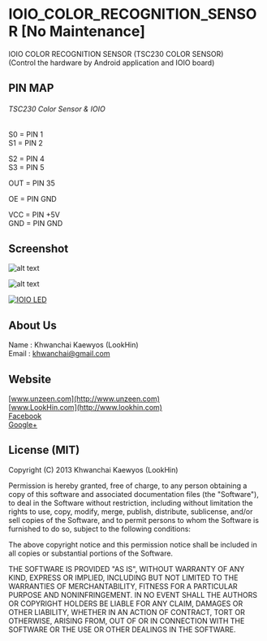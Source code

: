 IOIO_COLOR_RECOGNITION_SENSOR [No Maintenance]
=============================

IOIO COLOR RECOGNITION SENSOR (TSC230 COLOR SENSOR)  
(Control the hardware by Android application and IOIO board)

## PIN MAP
###### TSC230 Color Sensor & IOIO  
  
S0 = PIN 1  
S1 = PIN 2  
  
S2 = PIN 4  
S3 = PIN 5  
  
OUT = PIN 35  
  
OE = PIN GND  
  
VCC = PIN +5V  
GND = PIN GND  

## Screenshot

![alt text](http://www.unzeen.com/github/IOIO_COLOR_RECOGNITION_SENSOR/2013-10-22-21-26-55.png "TSC230 COLOR SENSOR")

![alt text](http://www.unzeen.com/github/IOIO_COLOR_RECOGNITION_SENSOR/2013-10-22-21.24.44.jpg "TSC230 COLOR SENSOR")

[![IOIO LED](http://img.youtube.com/vi/8YeO8OknX00/0.jpg?LookHin)](http://www.youtube.com/watch?v=8YeO8OknX00)


## About Us
Name : Khwanchai Kaewyos (LookHin)  
Email : khwanchai@gmail.com

## Website
[www.unzeen.com](http://www.unzeen.com)  
[www.LookHin.com](http://www.lookhin.com)  
[Facebook](https://www.facebook.com/LookHin)  
[Google+](https://plus.google.com/u/0/115201343913237885999/posts)




## License (MIT)

Copyright (C) 2013 Khwanchai Kaewyos (LookHin)

Permission is hereby granted, free of charge, to any person obtaining a copy of this software and associated documentation files (the "Software"), to deal in the Software without restriction, including without limitation the rights to use, copy, modify, merge, publish, distribute, sublicense, and/or sell copies of the Software, and to permit persons to whom the Software is furnished to do so, subject to the following conditions:

The above copyright notice and this permission notice shall be included in all copies or substantial portions of the Software.

THE SOFTWARE IS PROVIDED "AS IS", WITHOUT WARRANTY OF ANY KIND, EXPRESS OR IMPLIED, INCLUDING BUT NOT LIMITED TO THE WARRANTIES OF MERCHANTABILITY, FITNESS FOR A PARTICULAR PURPOSE AND NONINFRINGEMENT. IN NO EVENT SHALL THE AUTHORS OR COPYRIGHT HOLDERS BE LIABLE FOR ANY CLAIM, DAMAGES OR OTHER LIABILITY, WHETHER IN AN ACTION OF CONTRACT, TORT OR OTHERWISE, ARISING FROM, OUT OF OR IN CONNECTION WITH THE SOFTWARE OR THE USE OR OTHER DEALINGS IN THE SOFTWARE.
